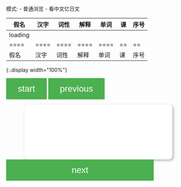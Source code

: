 <div>
模式:
- <a class="toggle-mode" data-column="0|2|3|4|5">普通浏览</a>
- <a class="toggle-mode" data-column="2|3|5|6">看中文忆日文</a>
</div>

| 假名    | 汉字 | 词性 | 解释 | 单词 | 课 | 序号 |
| ----    | ---- | ---- | ---- | ---- | -- | --   |
| loading |      |      |      |      |    |      |
| ====    | ==== | ==== | ==== | ==== | == | ==   |
| 假名    | 汉字 | 词性 | 解释 | 单词 | 课 | 序号 |
{:.display width="100%"}

<button class="toggle-start">start</button>
<button class="toggle-previous">previous</button>
<div id="card-summary"></div>
<div class="card">
<p id="content">
</p>
</div>
<button class="toggle-next">next</button>

<!--
## 尚未录入的单词

```
2:何なん～∕～歳さい
3:お～∕～階かい∕～円えん∕～曜日ようび
4:ご～
5:～時じ∕～分ふん∕～半はん∕～月がつ∕～日にち∕～年ねん∕ごろ
8:～様さま
9:～用よう
10:～中じゅう
12:～年間ねんかん
13:～冊さつ∕～回かい∕～枚まい∕～個こ∕～杯はい∕～人にん∕～台だい∕～本ほん∕～頭とう∕～匹ひき∕～つ∕～着ちゃく∕～羽わ∕～番ばん∕～足そく∕～度ど∕～キロメートル∕～皿さら
13:～時間じかん∕～週間しゅうかん∕～か月げつ
16:～製せい
16:～料りょう
16:～費ひ
16:～代だい
17:～中じゅうに
19:～たち
21:～過すぎ
22:～以外いがい∕～方かた
23:～によって∕～によります
24:～中ちゅう∕～について
```
-->

<script>
$(document).ready(function() {
  function inittable() {
    table.ajax.url('{{ site.baseurl }}/words.json' ).load(function (){
      table.column(1).visible(false);
      table.column(5).visible(false);
      table.column(6).visible(false);
      table.column(0).nodes().to$().addClass('japan');
      table.column(1).nodes().to$().addClass('japan');
      table.column(4).nodes().to$().addClass('japan');
      table
        .order( [5, 'asc'], [6, 'asc'] )
        .draw();

      initFilters();
    }, false);
    table.on('xhr.dt', function ( e, settings, json, xhr ) {
      json.data.forEach(function(part, index, arr) {
        arr[index][0]=japanruby(arr[index][0]);
        arr[index][4]=japanruby(arr[index][4]);
        var content = arr[index][1];
        arr[index][1] = '<a href="http://kanji.jitenon.jp/cat/search.php?getdata=' + content + '" target="_blank">' + content + '</a>';
      });
    });
  }
  setTimeout(inittable, 300);
  $('a.toggle-mode').on('click', function(e) {
    e.preventDefault();
    table.columns().visible(false);
    $.each($(this).attr('data-column').split(/\|/), function (i, cnum) {
        var column = table.column(cnum);
        column.visible(true);
    })
  });
  var quizdata;
  var quizid;
  $('button.toggle-start').on('click', function(e) {
    e.preventDefault();
    quizdata = table.rows({filter: 'applied'}).data()
      .map(function(p) {
        var desc = "<span class='japan'>" + (p[1] == "&nbsp;" ? p[0] : p[4] + "<br />" + p[0]) + "</span>";
        desc += "<span class='card-pos'>[" + p[2] + "]</span>";
        return [p[3], desc]})
      .reduce(function(a, b){ return a.concat(b); });
    quizid = 0;
    displayquiz();
  });
  function displayquiz() {
    $("#content").html(quizdata[quizid]);
    $("#card-summary").html((Math.floor(quizid / 2) + 1) + '/' + (quizdata.length / 2));
  }
  $('button.toggle-next').on('click', function(e) {
    e.preventDefault();
    quizid++;
    displayquiz();
  });
  $('button.toggle-previous').on('click', function(e) {
    e.preventDefault();
    quizid--;
    displayquiz();
  });
});
</script>
<style>
.card {
  margin-right: 10px;
  width: 80%;
  height: 150px;
  border-radius: 10px;
  background: #fff;
  -webkit-box-shadow: 3px 3px 7px rgba(0,0,0,0.3);
  box-shadow: 3px 3px 7px rgba(0,0,0,0.3);
  display: table;
  margin: 0px auto;
}
.card p {
  text-align: center;
  vertical-align: middle;
  display: table-cell;
  font-size: 22px;
}
button {
  background-color: #4CAF50;
  border: none;
  color: white;
  padding: 15px 32px;
  text-align: center;
  text-decoration: none;
  display: inline-block;
  font-size: 24px;
}
button.toggle-next {
  width: 80%;
}
</style>

<!--
```
exe "normal my" | '<,'>s/∕//g | exe "normal \<C-V>`yI1:\<Esc>"
'<,'>s/\(.\{-}\):\(.\{-}\)\(（\(.\{-}\)）\)\? 〔\(.\{-}\)〕 \(.*\)/\2,\4,\5,\6,!\4(\2),\1,1/g | '<,'>s/!(\(.*\))/\1/g
'<,'>s/\(.\{-}\):\(.\{-}\)\(（\(.\{-}\)）\)\? \(.*\)/\2,\4,熟语,\5,!\4(\2),\1,1/g | '<,'>s/!(\(.*\))/\1/g


'<,'>s/!\(.*\)い(\(.*\)い)/!\1(\2)い/g
'<,'>s/!\(.*\)ます(\(.*\)ます)/!\1(\2)ます/g
'<,'>s/!\(.*\)します(\(.*\)します)/!\1(\2)します/g
'<,'>s/!\(.*\)り(\(.*\)り)/!\1(\2)り/g
'<,'>s/!\(.*\)し(\(.*\)し)/!\1(\2)し/g
'<,'>s/!\(.*\)け(\(.*\)け)/!\1(\2)け/g
'<,'>s/!お\(.*\)(お\(.*\))/お!\1(\2)  /g
'<,'>s/!ご\(.*\)(ご\(.*\))/ご!\1(\2)  /g
'<,'>s/!\(.*\)ま(\(.*\)ま)/!\1(\2)ま/g
'<,'>s/!\(.*\)わ(\(.*\)わ)/!\1(\2)わ/g


from excel version
'<,'>s/\(.\{-}\):\(.\{-}\)\t\(.\{-}\)\t\(.\{-}\)\t\(.\{-}\)\t\(.\{-}\)\t\(.\{-}\)\t/\3@\6,\4,\7,\5,!\4(\3),\1,1/g | '<,'>s/@,/,/g | '<,'>s/!(\(.*\))/\1/g
```
-->
